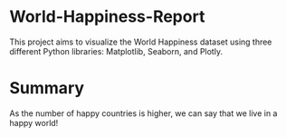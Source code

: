 # World-Happiness-Report

This project aims to visualize the World Happiness dataset using three different Python libraries: Matplotlib, Seaborn, and Plotly.

# Summary

As the number of happy countries is higher, we can say that we live in a happy world!
